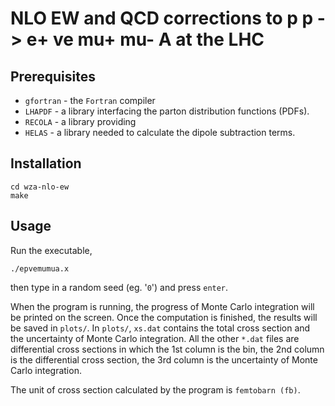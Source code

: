 # NLO EW and QCD corrections to p p -> e+ ve mu+ mu- A at the LHC


## Prerequisites

* ```gfortran``` - the ```Fortran``` compiler 
* ```LHAPDF``` - a library interfacing the parton distribution functions (PDFs).
* ```RECOLA``` - a library providing 
* ```HELAS``` - a library needed to calculate the dipole subtraction terms.

## Installation

```
cd wza-nlo-ew
make
```

## Usage

Run the executable,
```
./epvemumua.x
```
then type in a random seed (eg. '```0```') and press ```enter```. 

When the program is running, the progress of Monte Carlo integration will be printed on the screen. Once the computation is finished, the results will be saved in ```plots/```. In ```plots/```, ```xs.dat``` contains the total cross section and the uncertainty of Monte Carlo integration. All the other ```*.dat``` files are differential cross sections in which the 1st column is the bin, the 2nd column is the differential cross section, the 3rd column is the uncertainty of Monte Carlo integration. 

The unit of cross section calculated by the program is ```femtobarn (fb)```.
